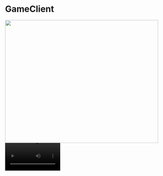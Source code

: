 # GameClient
<img src="readmeFiles/program.gif" width="500" height="400">
<video src='readmeFiles/home.mov' width=180/>

<iframe width="500" height="400" src="readmeFiles/home.mov"></iframe>

<embed src="readmeFiles/home.mov" width="400px" height="200px">
